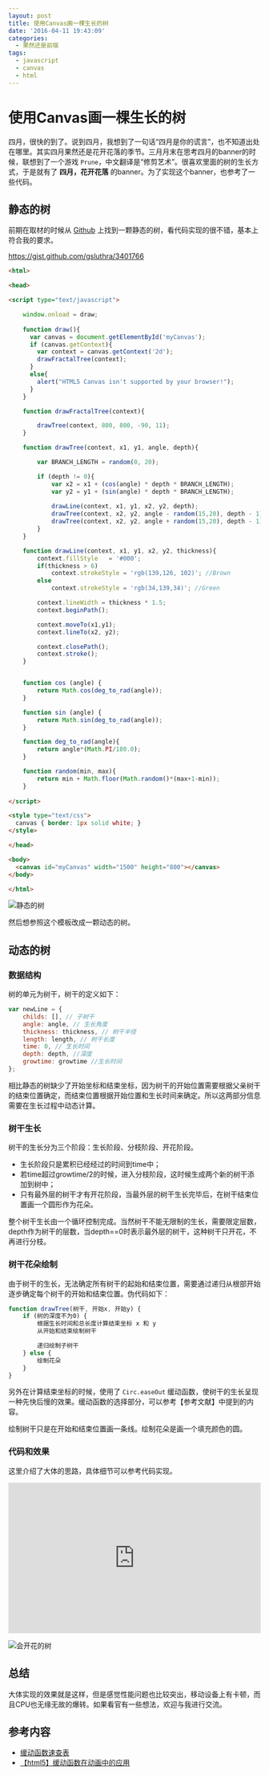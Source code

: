 ```yaml
---
layout: post
title: 使用Canvas画一棵生长的树
date: '2016-04-11 19:43:09'
categories:
  - 果然还是前端
tags:
  - javascript
  - canvas
  - html
---
```


# 使用Canvas画一棵生长的树

四月，很快的到了。说到四月，我想到了一句话“四月是你的谎言”，也不知道出处在哪里。其实四月果然还是花开花落的季节。三月月末在思考四月的banner的时候，联想到了一个游戏 `Prune`，中文翻译是“修剪艺术”。很喜欢里面的树的生长方式，于是就有了 **四月，花开花落** 的banner。为了实现这个banner，也参考了一些代码。

## 静态的树

前期在取材的时候从 [Github](https://gist.github.com/gsluthra/3401766) 上找到一颗静态的树，看代码实现的很不错，基本上符合我的要求。

https://gist.github.com/gsluthra/3401766
```html
<html>

<head>

<script type="text/javascript">

	window.onload = draw;
	
	function draw(){
	  var canvas = document.getElementById('myCanvas');
	  if (canvas.getContext){
	    var context = canvas.getContext('2d');
	    drawFractalTree(context); 
	  }
	  else{
	    alert("HTML5 Canvas isn't supported by your browser!");
	  }
	}

	function drawFractalTree(context){

		drawTree(context, 800, 800, -90, 11);
	}

	function drawTree(context, x1, y1, angle, depth){

		var BRANCH_LENGTH = random(0, 20);

		if (depth != 0){
			var x2 = x1 + (cos(angle) * depth * BRANCH_LENGTH);
			var y2 = y1 + (sin(angle) * depth * BRANCH_LENGTH);
			
			drawLine(context, x1, y1, x2, y2, depth);
			drawTree(context, x2, y2, angle - random(15,20), depth - 1);
			drawTree(context, x2, y2, angle + random(15,20), depth - 1);
		}
	}

	function drawLine(context, x1, y1, x2, y2, thickness){
		context.fillStyle   = '#000';
		if(thickness > 6)	
			context.strokeStyle = 'rgb(139,126, 102)'; //Brown		
		else
			context.strokeStyle = 'rgb(34,139,34)'; //Green

		context.lineWidth = thickness * 1.5;
		context.beginPath();

		context.moveTo(x1,y1);
		context.lineTo(x2, y2);

		context.closePath();
		context.stroke();
	}


	function cos (angle) {
		return Math.cos(deg_to_rad(angle));
	}

	function sin (angle) {
		return Math.sin(deg_to_rad(angle));
	}

	function deg_to_rad(angle){
		return angle*(Math.PI/180.0);
	}

	function random(min, max){
		return min + Math.floor(Math.random()*(max+1-min));
	}
	 
</script>

<style type="text/css">
  canvas { border: 1px solid white; }
</style>

</head>

<body>
  <canvas id="myCanvas" width="1500" height="800"></canvas>
</body>

</html>
```

![静态的树](./1.png)

然后想参照这个模板改成一颗动态的树。

## 动态的树

### 数据结构

树的单元为树干，树干的定义如下：

```javascript
var newLine = {
    childs: [], // 子树干
    angle: angle, // 生长角度
    thickness: thickness, // 树干半径
    length: length, // 树干长度
    time: 0, // 生长时间
    depth: depth, //深度
    growtime: growtime //生长时间
};
```

相比静态的树缺少了开始坐标和结束坐标，因为树干的开始位置需要根据父亲树干的结束位置确定，而结束位置根据开始位置和生长时间来确定。所以这两部分信息需要在生长过程中动态计算。

### 树干生长

树干的生长分为三个阶段：生长阶段、分枝阶段、开花阶段。

+ 生长阶段只是累积已经经过的时间到time中；
+ 若time超过growtime/2的时候，进入分枝阶段，这时候生成两个新的树干添加到树中；
+ 只有最外层的树干才有开花阶段，当最外层的树干生长完毕后，在树干结束位置画一个圆形作为花朵。

整个树干生长由一个循环控制完成。当然树干不能无限制的生长，需要限定层数，depth作为树干的层数，当depth==0时表示最外层的树干，这种树干只开花，不再进行分枝。

### 树干花朵绘制

由于树干的生长，无法确定所有树干的起始和结束位置，需要通过递归从根部开始逐步确定每个树干的开始和结束位置。伪代码如下：

```javascript
function drawTree(树干, 开始x, 开始y) {
    if (树的深度不为0) {
        根据生长时间和总长度计算结束坐标 x 和 y
        从开始和结束绘制树干

        递归绘制子树干
    } else {
        绘制花朵
    }
}
```

另外在计算结束坐标的时候，使用了 `Circ.easeOut` 缓动函数，使树干的生长呈现一种先快后慢的效果。缓动函数的选择部分，可以参考【参考文献】中提到的内容。

绘制树干只是在开始和结束位置画一条线。绘制花朵是画一个填充颜色的圆。

### 代码和效果

这里介绍了大体的思路，具体细节可以参考代码实现。

<iframe height="300" style="width: 100%;" scrolling="no" title="flower tree" src="https://codepen.io/sumy7/embed/BaroQRr?default-tab=result" frameborder="no" loading="lazy" allowtransparency="true" allowfullscreen="true">
  See the Pen <a href="https://codepen.io/sumy7/pen/BaroQRr">
  flower tree</a> by sumy (<a href="https://codepen.io/sumy7">@sumy7</a>)
  on <a href="https://codepen.io">CodePen</a>.
</iframe>

![会开花的树](./2.png)

## 总结

大体实现的效果就是这样，但是感觉性能问题也比较突出，移动设备上有卡顿，而且CPU也无缘无故的爆转。如果看官有一些想法，欢迎与我进行交流。

## 参考内容

+ [缓动函数速查表](http://easings.net/zh-cn)
+ [【html5】缓动函数在动画中的应用](https://segmentfault.com/a/1190000004670799)
